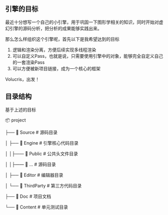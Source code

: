 ## 引擎的目标
最近十分想写一个自己的小引擎，用于巩固一下图形学相关的知识，同时开始对虚幻引擎的源码分析，把分析的成果能够实践出来。

那么怎么样组织这个引擎呢，首先以下是我希望达到的目标

1. 逻辑和渲染分离，方便后续实现多线程渲染
2. 可以自定义Pass，也就是说，只需要使用引擎中的对象，能够完全自定义自己的一套渲染Pass
3. 可以方便被新项目链接，成为一个核心的框架

Volucris，出发！

## 目录结构
基于上述的目标

📦 project

├── 📂 Source	 # 源码目录

│   ├── 📁 Engine   # 引擎核心代码目录

│   │├—— 📁 Public # 公共头文件目录

│   │├—— 📁 ...    # 源码目录

│   ├── 📁 Editor        # 编辑器目录

│   └── 📁 ThirdParty      # 第三方代码目录

├── 📂 Doc             # 项目文档

└── 📂 Content            # 单元测试目录
